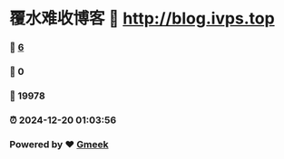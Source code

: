 # 覆水难收博客 :link: http://blog.ivps.top 
### :page_facing_up: [6](http://blog.ivps.top/tag.html) 
### :speech_balloon: 0 
### :hibiscus: 19978 
### :alarm_clock: 2024-12-20 01:03:56 
### Powered by :heart: [Gmeek](https://github.com/Meekdai/Gmeek)
